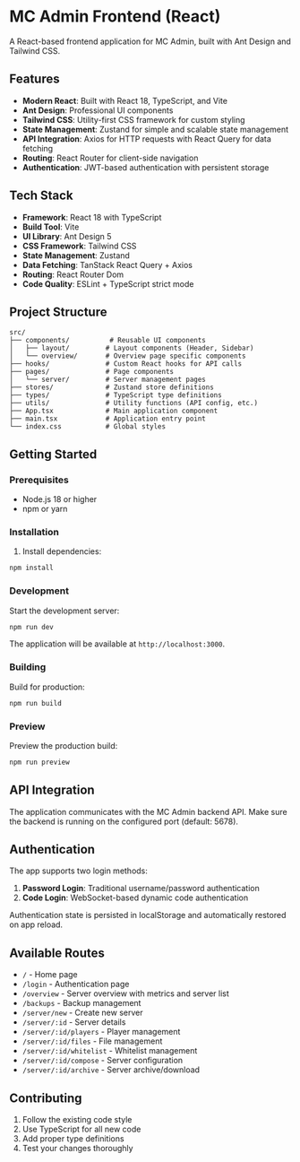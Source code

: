 # MC Admin Frontend (React)

A React-based frontend application for MC Admin, built with Ant Design and Tailwind CSS.

## Features

- **Modern React**: Built with React 18, TypeScript, and Vite
- **Ant Design**: Professional UI components
- **Tailwind CSS**: Utility-first CSS framework for custom styling
- **State Management**: Zustand for simple and scalable state management
- **API Integration**: Axios for HTTP requests with React Query for data fetching
- **Routing**: React Router for client-side navigation
- **Authentication**: JWT-based authentication with persistent storage

## Tech Stack

- **Framework**: React 18 with TypeScript
- **Build Tool**: Vite
- **UI Library**: Ant Design 5
- **CSS Framework**: Tailwind CSS
- **State Management**: Zustand
- **Data Fetching**: TanStack React Query + Axios
- **Routing**: React Router Dom
- **Code Quality**: ESLint + TypeScript strict mode

## Project Structure

```
src/
├── components/          # Reusable UI components
│   ├── layout/         # Layout components (Header, Sidebar)
│   └── overview/       # Overview page specific components
├── hooks/              # Custom React hooks for API calls
├── pages/              # Page components
│   └── server/         # Server management pages
├── stores/             # Zustand store definitions
├── types/              # TypeScript type definitions
├── utils/              # Utility functions (API config, etc.)
├── App.tsx             # Main application component
├── main.tsx            # Application entry point
└── index.css           # Global styles
```

## Getting Started

### Prerequisites

- Node.js 18 or higher
- npm or yarn

### Installation

1. Install dependencies:
```bash
npm install
```

### Development

Start the development server:
```bash
npm run dev
```

The application will be available at `http://localhost:3000`.

### Building

Build for production:
```bash
npm run build
```

### Preview

Preview the production build:
```bash
npm run preview
```

## API Integration

The application communicates with the MC Admin backend API. Make sure the backend is running on the configured port (default: 5678).

## Authentication

The app supports two login methods:
1. **Password Login**: Traditional username/password authentication
2. **Code Login**: WebSocket-based dynamic code authentication

Authentication state is persisted in localStorage and automatically restored on app reload.

## Available Routes

- `/` - Home page
- `/login` - Authentication page
- `/overview` - Server overview with metrics and server list
- `/backups` - Backup management
- `/server/new` - Create new server
- `/server/:id` - Server details
- `/server/:id/players` - Player management
- `/server/:id/files` - File management
- `/server/:id/whitelist` - Whitelist management
- `/server/:id/compose` - Server configuration
- `/server/:id/archive` - Server archive/download

## Contributing

1. Follow the existing code style
2. Use TypeScript for all new code
3. Add proper type definitions
4. Test your changes thoroughly
